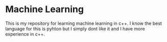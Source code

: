 # Machine Learning
This is my repository for learning machine learning in c++.
I know the best language for this is pyhton but I simply dont like it and I have more experience in c++.
